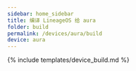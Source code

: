 ```yaml
---
sidebar: home_sidebar
title: 编译 LineageOS 给 aura
folder: build
permalink: /devices/aura/build
device: aura
---
```

{% include templates/device_build.md %}
